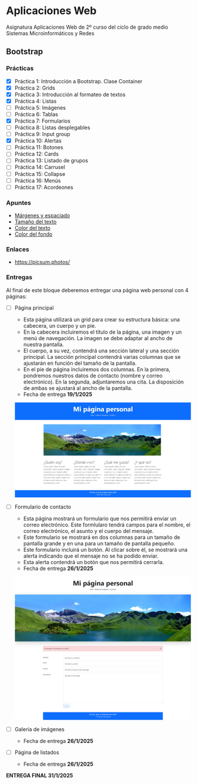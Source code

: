 # Aplicaciones Web
Asignatura Aplicaciones Web de 2º curso del ciclo de grado medio Sistemas Microinformáticos y Redes

## Bootstrap

### Prácticas

- [X] Práctica 1: Introducción a Bootstrap. Clase Container
- [X] Práctica 2: Grids
- [X] Práctica 3: Introducción al formateo de textos
- [X] Práctica 4: Listas
- [ ] Práctica 5: Imágenes
- [ ] Práctica 6: Tablas
- [X] Práctica 7: Formularios
- [ ] Práctica 8: Listas desplegables
- [ ] Práctica 9: Input group
- [X] Práctica 10: Alertas
- [ ] Práctica 11: Botones
- [ ] Práctica 12: Cards
- [ ] Práctica 13: Listado de grupos
- [ ] Práctica 14: Carrusel
- [ ] Práctica 15: Collapse
- [ ] Práctica 16: Menús
- [ ] Práctica 17: Acordeones

### Apuntes

- [Márgenes y espaciado](MARGENES.md)
- [Tamaño del texto](TEXTO.md)
- [Color del texto](TEXTO2.md)
- [Color del fondo](COLOR_DE_FONDO.md)

### Enlaces

- https://picsum.photos/

### Entregas

Al final de este bloque deberemos entregar una página web personal con 4 páginas:

- [ ] Página principal
  - Esta página utilizará un grid para crear su estructura básica: una cabecera, un cuerpo y un pie.
  - En la cabecera incluiremos el título de la página, una imagen y un menú de navegación. La imagen se debe adaptar al ancho de nuestra pantalla.
  - El cuerpo, a su vez, contendrá una sección lateral y una sección principal. La sección principal contendrá varias columnas que se ajustarán en función del tamaño de la pantalla.	  
  - En el pie de página incluiremos dos columnas. En la primera, pondremos nuestros datos de contacto (nombre y correo electrónico). En la segunda, adjuntaremos una cita. La disposición de ambas se ajustará al ancho de la pantalla.
  - Fecha de entrega **19/1/2025**
  
  ![Página principal](PAGINA_PRINCIPAL.jpg)
  
- [ ] Formulario de contacto
  - Esta página mostrará un formulario que nos permitirá enviar un correo electrónico. Este formlularo tendrá campos para el nombre, el correo electrónico, el asunto y el cuerpo del mensaje.
  - Este formulario se mostrará en dos columnas para un tamaño de pantalla grande y en una para un tamaño de pantalla pequeño.
  - Este formulario incluirá un botón. Al clicar sobre él, se mostrará una alerta indicando que el mensaje no se ha podido enviar.
  - Esta alerta contendrá un botón que nos permitirá cerrarla.
  - Fecha de entrega **26/1/2025**
	
  ![Página principal](PAGINA_CONTACTO.jpg)
  
- [ ] Galería de imágenes
  - Fecha de entrega **26/1/2025**
- [ ] Página de listados
  - Fecha de entrega **26/1/2025**
  
**ENTREGA FINAL 31/1/2025**
